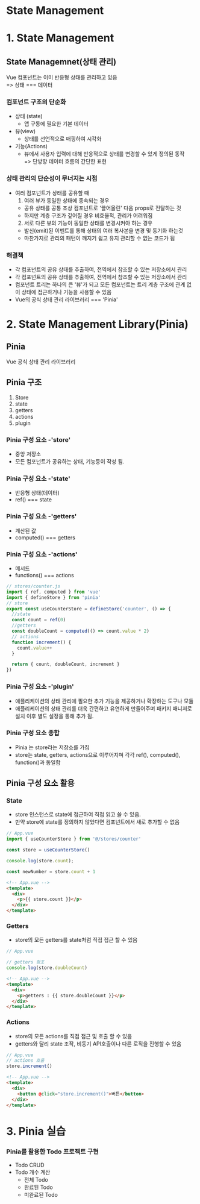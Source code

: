 # State Management
# 1. State Management
## State Managemnet(상태 관리)
Vue 컴포넌트는 이미 반응형 상태를 관리하고 있음<br>
=> 상태 === 데이터
### 컴포넌트 구조의 단순화
- 상태 (state)
  - 앱 구동에 필요한 기본 데이터
- 뷰(view)
  - 상태를 선언적으로 매핑하여 시각화
- 기능(Actions)
  - 뷰에서 사용자 입력에 대해 반응적으로 상태를 변경할 수 있게 정의된 동작<br>
=> 단방향 데이터 흐름의 간단한 표현
### 상태 관리의 단순성이 무너지는 시점
- 여러 컴포넌트가 상태를 공유할 때
  1. 여러 뷰가 동일한 상태에 종속되는 경우
    - 공유 상태를 공통 조상 컴포넌트로 '끌어올린' 다음 props로 전달하는 것
    - 하지만 계층 구조가 깊어질 경우 비효율적, 관리가 어려워짐
  2. 서로 다른 뷰의 기능이 동일한 상태를 변경시켜야 하는 경우
    - 발신(emit)된 이벤트를 통해 상태의 여러 복사본을 변경 및 동기화 하는것
    - 마찬가지로 관리의 패턴이 깨지기 쉽고 유지 관리할 수 없는 코드가 됨

### 해결책
- 각 컴포넌트의 공유 상태를 추출하여, 전역에서 참조할 수 있는 저장소에서 관리
- 각 컴포넌트의 공유 상태를 추출하여, 전역에서 참조할 수 있는 저장소에서 관리
- 컴포넌트 트리는 하나의 큰 '뷰'가 되고 모든 컴포넌트는 트리 계층 구조에 관계 없이 상태에 접근하거나 기능을 사용할 수 있음
- Vue의 공식 상태 관리 라이브러리 === 'Pinia'

# 2. State Management Library(Pinia)
## Pinia
Vue 공식 상태 관리 라이브러리
## Pinia 구조
1. Store
2. state
3. getters
4. actions
5. plugin
### Pinia 구성 요소 -'store'
- 중앙 저장소
- 모든 컴포넌트가 공유하는 상태, 기능등이 작성 됨.
### Pinia 구성 요소 -'state'
- 반응형 상태(데이터)
- ref() === state
### Pinia 구성 요소 -'getters'
- 계산된 값
- computed() === getters
### Pinia 구성 요소 -'actions'
- 메서드
- functions() === actions
```js
// stores/counter.js
import { ref, computed } from 'vue'
import { defineStore } from 'pinia'
// store
export const useCounterStore = defineStore('counter', () => {
  //state
  const count = ref(0)
  //getters
  const doubleCount = computed(() => count.value * 2)
  // actions
  function increment() {
    count.value++
  }

  return { count, doubleCount, increment }
})
```
### Pinia 구성 요소 -'plugin'
- 애플리케이션의 상태 관리에 필요한 추가 기능을 제공하거나 확장하는 도구나 모듈
- 애플리케이션의 상태 관리를 더욱 간편하고 유연하게 만들어주며 패키지 매니저로 설치 이후 별도 설정을 통해 추가 됨.
### Pinia 구성 요소 종합
- Pinia 는 store라는 저장소를 가짐
- store는 state, getters, actions으로 이루어지며 각각 ref(), computed(), function()과 동일함

## Pinia 구성 요소 활용
### State
- store 인스턴스로 state에 접근하여 직접 읽고 쓸 수 있음.
- 만약 store에 state를 정의하지 않았다면 컴포넌트에서 새로 추가할 수 없음
```js
// App.vue
import { useCounterStore } from '@/stores/counter'

const store = useCounterStore()

console.log(store.count);

const newNumber = store.count + 1
```
```html
<!-- App.vue -->
<template>
  <div>
    <p>{{ store.count }}</p>
  </div>
</template>
```
### Getters
- store의 모든 getters를 state처럼 직접 접근 할 수 있음
```js
// App.vue

// getters 참조
console.log(store.doubleCount)
```
```html
<!-- App.vue -->
<template>
  <div>
    <p>getters : {{ store.doubleCount }}</p>
  </div>
</template>
```
### Actions
- store의 모든 actions를 직접 접근 및 호출 할 수 있음
- getters와 달리 state 조작, 비동기 API호출이나 다른 로직을 진행할 수 있음
```js
// App.vue
// actions 호출
store.increment()
```
```html
<!-- App.vue -->
<template>
  <div>
    <button @click="store.increment()">버튼</button>
  </div>
</template>
```
# 3. Pinia 실습
### Pinia를 활용한 Todo 프로젝트 구현
- Todo CRUD
- Todo 개수 계산
  - 전체 Todo
  - 완료된 Todo
  - 미완료된 Todo